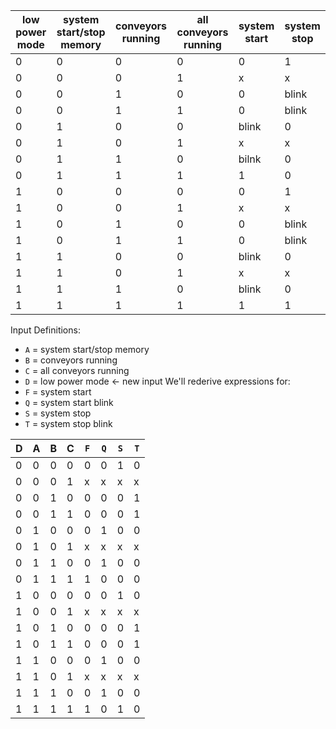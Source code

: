 | low power mode | system start/stop memory | conveyors running | all conveyors running | system start | system stop |
| -------------- | ------------------------ | ----------------- | --------------------- | ------------ | ----------- |
| 0              | 0                        | 0                 | 0                     | 0            | 1           |
| 0              | 0                        | 0                 | 1                     | x            | x           |
| 0              | 0                        | 1                 | 0                     | 0            | blink       |
| 0              | 0                        | 1                 | 1                     | 0            | blink       |
| 0              | 1                        | 0                 | 0                     | blink        | 0           |
| 0              | 1                        | 0                 | 1                     | x            | x           |
| 0              | 1                        | 1                 | 0                     | bilnk        | 0           |
| 0              | 1                        | 1                 | 1                     | 1            | 0           |
| 1              | 0                        | 0                 | 0                     | 0            | 1           |
| 1              | 0                        | 0                 | 1                     | x            | x           |
| 1              | 0                        | 1                 | 0                     | 0            | blink       |
| 1              | 0                        | 1                 | 1                     | 0            | blink       |
| 1              | 1                        | 0                 | 0                     | blink        | 0           |
| 1              | 1                        | 0                 | 1                     | x            | x           |
| 1              | 1                        | 1                 | 0                     | blink        | 0           |
| 1              | 1                        | 1                 | 1                     | 1            | 1           |
Input Definitions:
- `A` = system start/stop memory
- `B` = conveyors running
- `C` = all conveyors running
- `D` = low power mode ← new input
We'll rederive expressions for:
- `F` = system start
- `Q` = system start blink
- `S` = system stop
- `T` = system stop blink

| D   | A   | B   | C   | `F` | `Q` | `S` | `T` |
| --- | --- | --- | --- | --- | --- | --- | --- |
| 0   | 0   | 0   | 0   | 0   | 0   | 1   | 0   |
| 0   | 0   | 0   | 1   | x   | x   | x   | x   |
| 0   | 0   | 1   | 0   | 0   | 0   | 0   | 1   |
| 0   | 0   | 1   | 1   | 0   | 0   | 0   | 1   |
| 0   | 1   | 0   | 0   | 0   | 1   | 0   | 0   |
| 0   | 1   | 0   | 1   | x   | x   | x   | x   |
| 0   | 1   | 1   | 0   | 0   | 1   | 0   | 0   |
| 0   | 1   | 1   | 1   | 1   | 0   | 0   | 0   |
| 1   | 0   | 0   | 0   | 0   | 0   | 1   | 0   |
| 1   | 0   | 0   | 1   | x   | x   | x   | x   |
| 1   | 0   | 1   | 0   | 0   | 0   | 0   | 1   |
| 1   | 0   | 1   | 1   | 0   | 0   | 0   | 1   |
| 1   | 1   | 0   | 0   | 0   | 1   | 0   | 0   |
| 1   | 1   | 0   | 1   | x   | x   | x   | x   |
| 1   | 1   | 1   | 0   | 0   | 1   | 0   | 0   |
| 1   | 1   | 1   | 1   | 1   | 0   | 1   | 0   |
